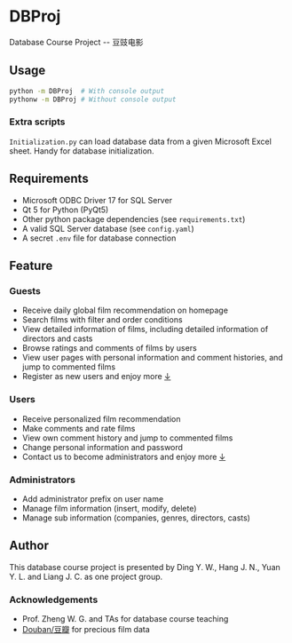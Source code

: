 # DBProj

Database Course Project -- 豆豉电影

## Usage

```bash
python -m DBProj  # With console output
pythonw -m DBProj # Without console output
```

### Extra scripts

`Initialization.py` can load database data from a given Microsoft Excel sheet. Handy for database initialization.

## Requirements

- Microsoft ODBC Driver 17 for SQL Server
- Qt 5 for Python (PyQt5)
- Other python package dependencies (see `requirements.txt`)
- A valid SQL Server database (see `config.yaml`)
- A secret `.env` file for database connection

## Feature

### Guests

- Receive daily global film recommendation on homepage
- Search films with filter and order conditions
- View detailed information of films, including detailed information of directors and casts
- Browse ratings and comments of films by users
- View user pages with personal information and comment histories, and jump to commented films
- Register as new users and enjoy more [↓](#Users)

### Users

- Receive personalized film recommendation
- Make comments and rate films
- View own comment history and jump to commented films
- Change personal information and password
- Contact us to become administrators and enjoy more [↓](#Administrators)

### Administrators

- Add administrator prefix on user name
- Manage film information (insert, modify, delete)
- Manage sub information (companies, genres, directors, casts)

## Author

This database course project is presented by Ding Y. W., Hang J. N., Yuan Y. L. and Liang J. C. as one project group.

### Acknowledgements

- Prof. Zheng W. G. and TAs for database course teaching
- [Douban/豆瓣](https://www.douban.com/) for precious film data
